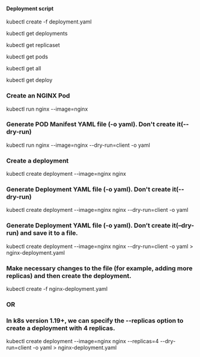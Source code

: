 #### Deployment script

kubectl create -f deployment.yaml


kubectl get deployments

kubectl get replicaset


kubectl get pods

kubectl get all

kubectl get deploy

### Create an NGINX Pod

kubectl run nginx --image=nginx

### Generate POD Manifest YAML file (-o yaml). Don't create it(--dry-run)

kubectl run nginx --image=nginx --dry-run=client -o yaml

### Create a deployment

kubectl create deployment --image=nginx nginx

### Generate Deployment YAML file (-o yaml). Don't create it(--dry-run)

kubectl create deployment --image=nginx nginx --dry-run=client -o yaml

### Generate Deployment YAML file (-o yaml). Don’t create it(–dry-run) and save it to a file.

kubectl create deployment --image=nginx nginx --dry-run=client -o yaml > nginx-deployment.yaml

### Make necessary changes to the file (for example, adding more replicas) and then create the deployment.

kubectl create -f nginx-deployment.yaml

### OR

### In k8s version 1.19+, we can specify the --replicas option to create a deployment with 4 replicas.

kubectl create deployment --image=nginx nginx --replicas=4 --dry-run=client -o yaml > nginx-deployment.yaml